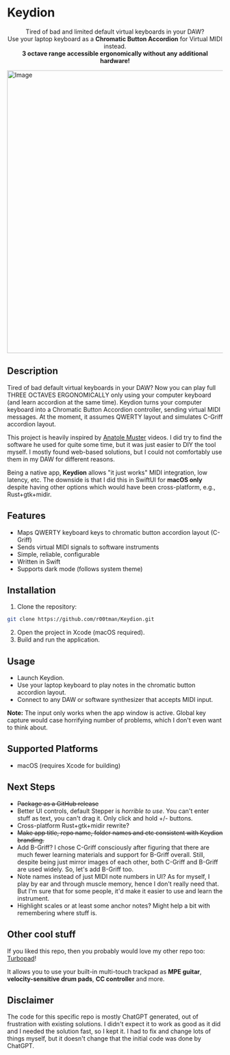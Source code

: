 # Keydion

<p align=center>Tired of bad and limited default virtual keyboards in your DAW?<br/> Use your laptop keyboard as a <b>Chromatic Button Accordion</b> for Virtual MIDI instead.</b><br/><b>3 octave range accessible ergonomically without any additional hardware!</b></p>

<img width="1012" height="660" alt="Image" src="https://github.com/user-attachments/assets/64268c74-544c-43db-9700-6db5700a5cca" />

## Description

Tired of bad default virtual keyboards in your DAW? Now you can play full THREE OCTAVES ERGONOMICALLY only using your computer keyboard (and learn accordion at the same time).
Keydion turns your computer keyboard into a Chromatic Button Accordion controller, sending virtual MIDI messages.
At the moment, it assumes QWERTY layout and simulates C-Griff accordion layout.

This project is heavily inspired by [Anatole Muster](https://www.youtube.com/shorts/1kVAUZjotnE) videos.
I did try to find the software he used for quite some time, but it was just easier to DIY the tool myself.
I mostly found web-based solutions, but I could not comfortably use them in my DAW for different reasons.

Being a native app, **Keydion** allows "it just works" MIDI integration, low latency, etc.
The downside is that I did this in SwiftUI for **macOS only** despite having other options which would have been cross-platform, e.g., Rust+gtk+midir.

## Features

- Maps QWERTY keyboard keys to chromatic button accordion layout (C-Griff)
- Sends virtual MIDI signals to software instruments
- Simple, reliable, configurable
- Written in Swift
- Supports dark mode (follows system theme)

## Installation

1. Clone the repository:
```bash
git clone https://github.com/r00tman/Keydion.git
```
2. Open the project in Xcode (macOS required).
3. Build and run the application.

## Usage

- Launch Keydion.
- Use your laptop keyboard to play notes in the chromatic button accordion layout.
- Connect to any DAW or software synthesizer that accepts MIDI input.

**Note:** The input only works when the app window is active. Global key capture would case horrifying number of problems, which I don't even want to think about.

## Supported Platforms

- macOS (requires Xcode for building)

## Next Steps

- ~~Package as a GitHub release~~
- Better UI controls, default Stepper is *horrible to use*. You can't enter stuff as text, you can't drag it. Only click and hold +/- buttons.
- Cross-platform Rust+gtk+midir rewrite?
- ~~Make app title, repo name, folder names and etc consistent with Keydion branding.~~
- Add B-Griff? I chose C-Griff consciously after figuring that there are much fewer learning materials and support for B-Griff overall. Still, despite being just mirror images of each other, both C-Griff and B-Griff are used widely. So, let's add B-Griff too.
- Note names instead of just MIDI note numbers in UI? As for myself, I play by ear and through muscle memory, hence I don't really need that. But I'm sure that for some people, it'd make it easier to use and learn the instrument.
- Highlight scales or at least some anchor notes? Might help a bit with remembering where stuff is.

## Other cool stuff
If you liked this repo, then you probably would love my other repo too: [Turbopad](https://github.com/r00tman/Turbopad)!

It allows you to use your built-in multi-touch trackpad as **MPE guitar**, **velocity-sensitive drum pads**, **CC controller** and more.

## Disclaimer

The code for this specific repo is mostly ChatGPT generated, out of frustration with existing solutions. I didn't expect it to work as good as it did and I needed the solution fast, so I kept it. I had to fix and change lots of things myself, but it doesn't change that the initial code was done by ChatGPT.
